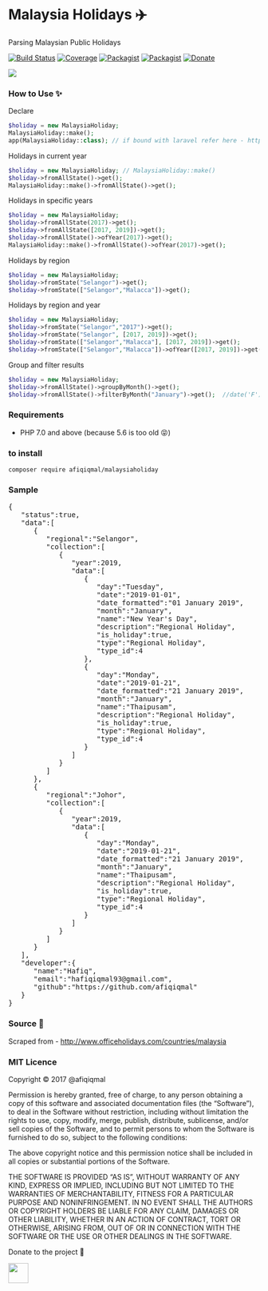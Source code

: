 # Malaysia Holidays :airplane:
Parsing Malaysian Public Holidays

[![Build Status](https://travis-ci.org/xmhafiz/MalaysiaHoliday.svg?branch=master)](https://travis-ci.org/afiqiqmal/MalaysiaHoliday)
[![Coverage](https://img.shields.io/codecov/c/github/afiqiqmal/MalaysiaHoliday.svg)](https://codecov.io/gh/afiqiqmal/MalaysiaHoliday)
[![Packagist](https://img.shields.io/packagist/dt/afiqiqmal/MalaysiaHoliday.svg)](https://packagist.org/packages/afiqiqmal/MalaysiaHoliday)
[![Packagist](https://img.shields.io/packagist/v/afiqiqmal/MalaysiaHoliday.svg)](https://packagist.org/packages/afiqiqmal/MalaysiaHoliday)
[![Donate](https://img.shields.io/badge/Donate-PayPal-green.svg)](https://www.paypal.com/paypalme/mhi9388?locale.x=en_US)


![](https://banners.beyondco.de/Malaysia%20Holiday.png?theme=dark&packageName=afiqiqmal%2Fmalaysiaholiday&pattern=cage&style=style_1&description=Parsing+Malaysia+Public+Holiday&md=1&fontSize=100px&images=globe)


### How to Use :sparkles:

Declare
```php
$holiday = new MalaysiaHoliday;
MalaysiaHoliday::make();
app(MalaysiaHoliday::class); // if bound with laravel refer here - https://laravel.com/docs/8.x/container#contextual-binding
```


Holidays in current year

```php
$holiday = new MalaysiaHoliday; // MalaysiaHoliday::make()
$holiday->fromAllState()->get();
MalaysiaHoliday::make()->fromAllState()->get();
```

Holidays in specific years

```php
$holiday = new MalaysiaHoliday;
$holiday->fromAllState(2017)->get();
$holiday->fromAllState([2017, 2019])->get();
$holiday->fromAllState()->ofYear(2017)->get();
MalaysiaHoliday::make()->fromAllState()->ofYear(2017)->get();
```

Holidays by region

```php
$holiday = new MalaysiaHoliday;
$holiday->fromState("Selangor")->get();
$holiday->fromState(["Selangor","Malacca"])->get();
```

Holidays by region and year

```php
$holiday = new MalaysiaHoliday;
$holiday->fromState("Selangor","2017")->get();
$holiday->fromState("Selangor", [2017, 2019])->get();
$holiday->fromState(["Selangor","Malacca"], [2017, 2019])->get();
$holiday->fromState(["Selangor","Malacca"])->ofYear([2017, 2019])->get();
```


Group and filter results

```php
$holiday = new MalaysiaHoliday;
$holiday->fromAllState()->groupByMonth()->get();
$holiday->fromAllState()->filterByMonth("January")->get();  //date('F')
```

### Requirements
- PHP 7.0 and above (because 5.6 is too old 😝)

### to install

`composer require afiqiqmal/malaysiaholiday`

### Sample
<pre>
{
   "status":true,
   "data":[
      {
         "regional":"Selangor",
         "collection":[
            {
               "year":2019,
               "data":[
                  {
                     "day":"Tuesday",
                     "date":"2019-01-01",
                     "date_formatted":"01 January 2019",
                     "month":"January",
                     "name":"New Year's Day",
                     "description":"Regional Holiday",
                     "is_holiday":true,
                     "type":"Regional Holiday",
                     "type_id":4
                  },
                  {
                     "day":"Monday",
                     "date":"2019-01-21",
                     "date_formatted":"21 January 2019",
                     "month":"January",
                     "name":"Thaipusam",
                     "description":"Regional Holiday",
                     "is_holiday":true,
                     "type":"Regional Holiday",
                     "type_id":4
                  }
               ]
            }
         ]
      },
      {
         "regional":"Johor",
         "collection":[
            {
               "year":2019,
               "data":[
                  {
                     "day":"Monday",
                     "date":"2019-01-21",
                     "date_formatted":"21 January 2019",
                     "month":"January",
                     "name":"Thaipusam",
                     "description":"Regional Holiday",
                     "is_holiday":true,
                     "type":"Regional Holiday",
                     "type_id":4
                  }
               ]
            }
         ]
      }
   ],
   "developer":{
      "name":"Hafiq",
      "email":"hafiqiqmal93@gmail.com",
      "github":"https://github.com/afiqiqmal"
   }
}
</pre>

### Source :date:

Scraped from - http://www.officeholidays.com/countries/malaysia

### MIT Licence

Copyright © 2017 @afiqiqmal

Permission is hereby granted, free of charge, to any person
obtaining a copy of this software and associated documentation
files (the “Software”), to deal in the Software without
restriction, including without limitation the rights to use,
copy, modify, merge, publish, distribute, sublicense, and/or sell
copies of the Software, and to permit persons to whom the
Software is furnished to do so, subject to the following
conditions:

The above copyright notice and this permission notice shall be
included in all copies or substantial portions of the Software.

THE SOFTWARE IS PROVIDED “AS IS”, WITHOUT WARRANTY OF ANY KIND,
EXPRESS OR IMPLIED, INCLUDING BUT NOT LIMITED TO THE WARRANTIES
OF MERCHANTABILITY, FITNESS FOR A PARTICULAR PURPOSE AND
NONINFRINGEMENT. IN NO EVENT SHALL THE AUTHORS OR COPYRIGHT
HOLDERS BE LIABLE FOR ANY CLAIM, DAMAGES OR OTHER LIABILITY,
WHETHER IN AN ACTION OF CONTRACT, TORT OR OTHERWISE, ARISING
FROM, OUT OF OR IN CONNECTION WITH THE SOFTWARE OR THE USE OR
OTHER DEALINGS IN THE SOFTWARE.


Donate to the project :tea:

<a href="https://www.paypal.com/paypalme/mhi9388?locale.x=en_US"><img src="https://i.imgur.com/Y2gqr2j.png" height="40"></a>  

